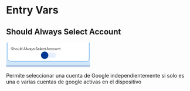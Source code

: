 # Entry Vars

## Should Always Select Account

![](../../../../.gitbook/assets/image%20%28364%29.png)

Permite seleccionar una cuenta de Google independientemente si solo es una o varias cuentas de google activas en el dispositivo

